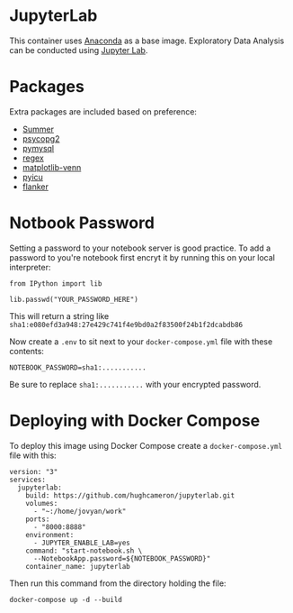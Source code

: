 
# JupyterLab

This container uses [Anaconda](https://hub.docker.com/r/continuumio/anaconda3/) as a base image. Exploratory Data Analysis can be conducted using [Jupyter Lab](https://jupyterlab.readthedocs.io/en/stable/).

# Packages
Extra packages are included based on preference:

- [Summer](https://github.com/hughcameron/summer)
- [psycopg2](http://initd.org/psycopg/)
- [pymysql](https://github.com/PyMySQL/PyMySQL/)
- [regex](https://bitbucket.org/mrabarnett/mrab-regex)
- [matplotlib-venn](https://github.com/konstantint/matplotlib-venn)
- [pyicu](https://github.com/ovalhub/pyicu)
- [flanker](https://github.com/mailgun/flanker)


# Notbook Password

Setting a password to your notebook server is good practice. To add a password to you're notebook first encryt it by running this on your local interpreter:

```
from IPython import lib

lib.passwd("YOUR_PASSWORD_HERE")
```
This will return a string like `sha1:e080efd3a948:27e429c741f4e9bd0a2f83500f24b1f2dcabdb86`

Now create a `.env` to sit next to your `docker-compose.yml` file with these contents:

```
NOTEBOOK_PASSWORD=sha1:...........
```

Be sure to replace `sha1:...........` with your encrypted password.

# Deploying with Docker Compose

To deploy this image using Docker Compose create a `docker-compose.yml` file with this:

```
version: "3"
services:
  jupyterlab:
    build: https://github.com/hughcameron/jupyterlab.git
    volumes:
      - "~:/home/jovyan/work"
    ports:
      - "8000:8888"
    environment:
      - JUPYTER_ENABLE_LAB=yes
    command: "start-notebook.sh \
      --NotebookApp.password=${NOTEBOOK_PASSWORD}"
    container_name: jupyterlab

```

Then run this command from the directory holding the file:

`docker-compose up -d --build`
